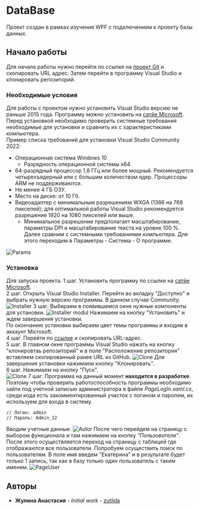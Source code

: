 # DataBase
Проект создан в рамках изучения WPF с подключением к проекту базы данных.
## Начало работы
Для начала работы нужно перейти по ссылке на [проект Git](https://github.com/zutilda/DateBase) и скопировать URL адрес. Затем перейти в программу Visual Studio и клонировать репозиторий.

### Необходимые условия

Для работы с проектом нужно установить Visual Studio версию не раньше 2015 года. Программу можно установить на [сатйе Microsoft](https://visualstudio.microsoft.com/ru/vs/community/).
Перед установкой необходимо проверить системные требования необходимые для установки и сравнить их с характеристиками компьютера.
<br/>
Пример списка требований для установки Visual Studio Community 2022:
+ Операционная система Windows 10 
  +  Разрядность операционной системы х64.
+ 64-разрядный процессор 1,8 ГГц или более мощный. Рекомендуется четырехъядерный или с большим количеством ядер. Процессоры ARM не поддерживаются.
+ Не менее 4 ГБ ОЗУ.
+ Место на диске: от 10 Гб.
+ Видеоадаптер с минимальным разрешением WXGA (1366 на 768 пикселей); для оптимальной работы Visual Studio рекомендуется разрешение 1920 на 1080 пикселей или выше.
  + Минимальное разрешение предполагает масштабирование, параметры DPI и масштабирование текста на уровне 100 %. 
Далее сравним с системными требованиями компьютера. Для этого переходим в Параметры - Система - О программе.

![Params](https://psv4.userapi.com/c236331/u310913061/docs/d5/b785cf23f198/2022-11-18_23-19-21.png?extra=xu_PnvoNldJUUomIk3j76UPU_lb0hUs1vzktJDmoaYyQ0ioNd73wAnxbPmnN2WbYjGDE7QVJ-fgXtMvOMvfltOICfMqPG6sRPOPX_6zWRMJ7yFnTMVsJ7WnhkBHGgN5-tmS8gzYI9cUvLyNlVSQx1w)

### Установка

Для запуска проекта. 
1 шаг. Установить программу по ссылке на [сатйе Microsoft](https://visualstudio.microsoft.com/ru/vs/community/).<br>
2 шаг. Открыть Visual Studio Installer. Перейти во вкладку "Доступно" и выбрать нужную версию программы. В данном случае Community. 
![Installer](https://sun9-east.userapi.com/sun9-29/s/v1/ig2/YJ9oGZrIXvtsoHybB-Nf1V5nWHzEitb_KHoQppYQueAvcuoYIS0CqAL6WkJNUIN5l4rWQa5T2Nb-yeEse-i8dH4n.jpg?size=1280x720&quality=96&type=album, "Установка программы")
3 шаг. Выбираем в появившемся окне нужные компоненты для установки. 
![Installer modul](https://sun9-east.userapi.com/sun9-22/s/v1/ig2/LFHLlximmXXZzPxFW2ct7m_WHc_qmO6WRrKJ2tnRfXMdr1RW8saeMJibpxxETlmve__GSmGNdzpdRWnQ6zYB_nmQ.jpg?size=1232x622&quality=96&type=album, "Выбор компонентов")
Нажимаем на кнопку "Установить" и ждем завершения установки. <br>
По окончанию установки выбираем цвет темы программы и входим в аккаунт Microsoft.<br>
4 шаг. Перейти по [ссылке](https://github.com/zutilda/DateBase) и скопировать URL-адрес. <br>
5 шаг. В главном окне программы Visual Studio нажать на кнопку "клонировтаь репозиторий" и в поле "Расположение репозитория" вставляем скопированный ранее URL из GitHub.
![Clone](https://sun9-west.userapi.com/sun9-54/s/v1/ig2/yGVNTABHZPILDVLN3UdN5f2OTWIYOz-7w6yFPHBfP1T2Tyta6ygMWh3SVRwx-phA0p6h6dLKzqQ5mgNr5B5m5I1f.jpg?size=1013x677&quality=96&type=album, "Клонирование репозитория") 
Для завершения установки нажимаем кнопку "Клонировать".<br>
6 шаг. Нажимаем на кнопку "Пуск".<br>
![Clone](https://sun9-east.userapi.com/sun9-31/s/v1/ig2/bc5BZqbPNbfbxh7BaQ1nIgmTTSfim5V_HW2OjnBi6etqicwHmITLuEv2k1uGoWLHkc02GRylGWVtUTifO2Okc-OJ.jpg?size=400x106&quality=96&type=album, "Запуск проекта")
7 шаг. Программа на данный момент __находится в разработке__. Поэтому чтобы проверить работоспособность программы необходимо зайти под учетной записью администратора в файле *PageLogIn.xaml.cs*, среди кода есть закомментированный участок с логином и паролем, их используем для входа  в систему.
```
// Логин: admin
// Пароль: Admin_12
```
Вводим учетные данные.
![Autor](https://sun1.userapi.com/sun1-90/s/v1/ig2/jNV3W3nq5sqmVSchZ2vRcyjTlErelRF3sXDL-JdKTFpu0AQ-_izmG1YZM0jSHgLT01Qgwpn91SJVT6ikbCmV1Ox-.jpg?size=1008x637&quality=96&type=album)
После чего перейдем на страницу с выбором функционала и там нажимаем на кнопку *"Пользователи"*. После этого осуществляется переход на страницу с таблицей где отображаются все пользователи. Попробуем осуществить поиск по пользователям. В поле имя введем "Екатерина" и в результате будет только 1 запись, так как в базу только один пользователь с таким именем.
![PageUser](https://sun9-east.userapi.com/sun9-23/s/v1/ig2/NND2fVkNTWvW0p-A0N46x6Qbq94y7iNqPMw2cvUZX8cWZbxEytaeALOsSXCzpt7nd5QrDw_Q4j0YixFzDNVfsCm1.jpg?size=1007x602&quality=96&type=album)
## Авторы

* **Жулина Анастасия** - *Initial work* - [zutilda](https://github.com/zutilda)
